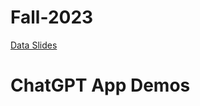 # Fall-2023

[Data Slides](https://docs.google.com/presentation/d/1jgMy9debO-qL7tattfIWuWDmUeByrlxsKDopw7wnhjs/edit?usp=sharing)


# ChatGPT App Demos


